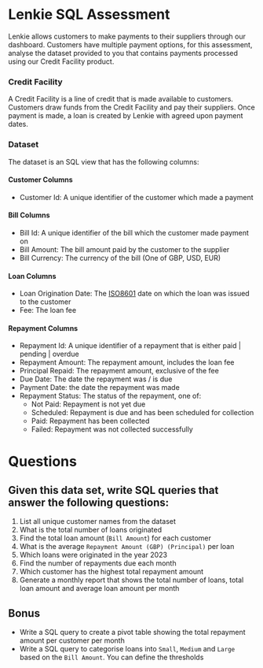 # Lenkie SQL Assessment

Lenkie allows customers to make payments to their suppliers through our dashboard. Customers have multiple payment options, for this assessment, analyse the dataset provided to you that contains payments processed using our Credit Facility product. 


### Credit Facility

A Credit Facility is a line of credit that is made available to customers. Customers draw funds from the Credit Facility and pay their suppliers. Once payment is made, a loan is created by Lenkie with agreed upon payment dates.

### Dataset

The dataset is an SQL view that has the following columns:

#### Customer Columns
- Customer Id: A unique identifier of the customer which made a payment

#### Bill Columns

- Bill Id: A unique identifier of the bill which the customer made payment on
- Bill Amount: The bill amount paid by the customer to the supplier
- Bill Currency: The currency of the bill (One of GBP, USD, EUR)

#### Loan Columns
- Loan Origination Date: The [ISO8601](https://en.wikipedia.org/wiki/ISO_8601) date on which the loan was issued to the customer
- Fee: The loan fee

#### Repayment Columns
- Repayment Id: A unique identifier of a repayment that is either paid | pending | overdue
- Repayment Amount: The repayment amount, includes the loan fee
- Principal Repaid: The repayment amount, exclusive of the fee
- Due Date: The date the repayment was / is due
- Payment Date: the date the repayment was made
- Repayment Status: The status of the repayment, one of:
  - Not Paid: Repayment is not yet due 
  - Scheduled: Repayment is due and has been scheduled for collection
  - Paid: Repayment has been collected
  - Failed: Repayment was not collected successfully
 

# Questions

Given this data set, write SQL queries that answer the following questions:
--

1. List all unique customer names from the dataset
2. What is the total number of loans originated
3. Find the total loan amount (`Bill Amount`) for each customer
4. What is the average `Repayment Amount (GBP) (Principal)` per loan
5. Which loans were originated in the year 2023
6. Find the number of repayments due each month
7. Which customer has the highest total repayment amount
8. Generate a monthly report that shows the total number of loans, total loan amount and average loan amount per month

Bonus
--

- Write a SQL query to create a pivot table showing the total repayment amount per customer per month
- Write a SQL query to categorise loans into `Small`, `Medium` and `Large` based on the `Bill Amount`. You can define the thresholds


